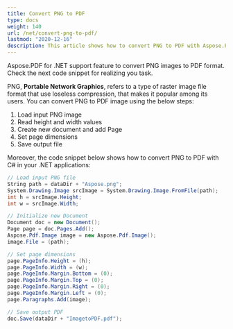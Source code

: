 ```yaml
---
title: Convert PNG to PDF
type: docs
weight: 140
url: /net/convert-png-to-pdf/
lastmod: "2020-12-16"
description: This article shows how to convert PNG to PDF with Aspose.PDF library in your .NET applications. You can convert PNG images to PDF format using simple steps. 
---
```


Aspose.PDF for .NET support feature to convert PNG images to PDF format. Check the next code snippet for realizing you task.

PNG, **Portable Network Graphics**, refers to a type of raster image file format that use loseless compression, that makes it popular among its users. 
You can convert PNG to PDF image using the below steps:
1. Load input PNG image
1. Read height and width values
1. Create new document and add Page
1. Set page dimensions
1. Save output file

Moreover, the code snippet below shows how to convert PNG to PDF with C# in your .NET applications:

```csharp
// Load input PNG file
String path = dataDir + "Aspose.png";
System.Drawing.Image srcImage = System.Drawing.Image.FromFile(path);
int h = srcImage.Height;
int w = srcImage.Width;

// Initialize new Document
Document doc = new Document();
Page page = doc.Pages.Add();
Aspose.Pdf.Image image = new Aspose.Pdf.Image();
image.File = (path);

// Set page dimensions
page.PageInfo.Height = (h);
page.PageInfo.Width = (w);
page.PageInfo.Margin.Bottom = (0);
page.PageInfo.Margin.Top = (0);
page.PageInfo.Margin.Right = (0);
page.PageInfo.Margin.Left = (0);
page.Paragraphs.Add(image);

// Save output PDF
doc.Save(dataDir + "ImagetoPDF.pdf");
```
